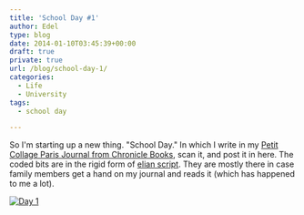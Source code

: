 ```yaml
---
title: 'School Day #1'
author: Edel
type: blog
date: 2014-01-10T03:45:39+00:00
draft: true
private: true
url: /blog/school-day-1/
categories:
  - Life
  - University
tags:
  - school day

---
```

So I'm starting up a new thing. "School Day." In which I write in my [Petit Collage Paris Journal from Chronicle Books][1], scan it, and post it in here. The coded bits are in the rigid form of [elian script][2]. They are mostly there in case family members get a hand on my journal and reads it (which has happened to me a lot).

[<img src="http://scattered.me/wp-content/uploads/2014/01/Day-1.png" alt="Day 1" class="img-responsive" />][3]




 [1]: http://www.chroniclebooks.com/titles/petit-collage-paris-journal.html
 [2]: http://www.ccelian.com/concepca.html
 [3]: http://scattered.me/wp-content/uploads/2014/01/Day-1.png